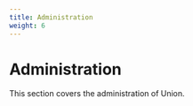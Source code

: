 ```yaml
---
title: Administration
weight: 6
---
```


# Administration

This section covers the administration of Union.
